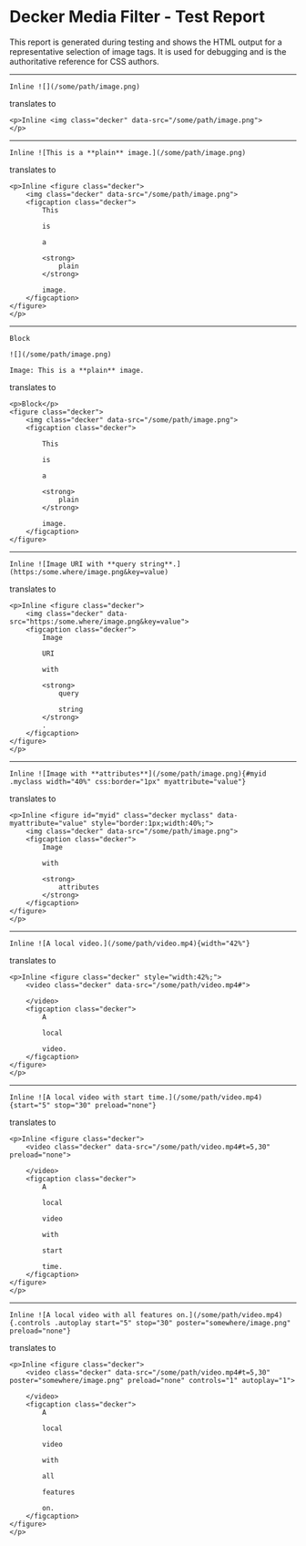 Decker Media Filter - Test Report
=================================

This report is generated during testing and shows the HTML output for a representative selection of image tags. It is used for debugging and is the authoritative reference for CSS authors.

<div>

------------------------------------------------------------------------

``` {.markdown}
Inline ![](/some/path/image.png)
```

translates to

``` {.html}
<p>Inline <img class="decker" data-src="/some/path/image.png">
</p>
```

------------------------------------------------------------------------

``` {.markdown}
Inline ![This is a **plain** image.](/some/path/image.png)
```

translates to

``` {.html}
<p>Inline <figure class="decker">
    <img class="decker" data-src="/some/path/image.png">
    <figcaption class="decker">
        This
         
        is
         
        a
         
        <strong>
            plain
        </strong>
         
        image.
    </figcaption>
</figure>
</p>
```

------------------------------------------------------------------------

``` {.markdown}
Block

![](/some/path/image.png)

Image: This is a **plain** image.
```

translates to

``` {.html}
<p>Block</p>
<figure class="decker">
    <img class="decker" data-src="/some/path/image.png">
    <figcaption class="decker">
         
        This
         
        is
         
        a
         
        <strong>
            plain
        </strong>
         
        image.
    </figcaption>
</figure>
```

------------------------------------------------------------------------

``` {.markdown}
Inline ![Image URI with **query string**.](https:/some.where/image.png&key=value)
```

translates to

``` {.html}
<p>Inline <figure class="decker">
    <img class="decker" data-src="https:/some.where/image.png&key=value">
    <figcaption class="decker">
        Image
         
        URI
         
        with
         
        <strong>
            query
             
            string
        </strong>
        .
    </figcaption>
</figure>
</p>
```

------------------------------------------------------------------------

``` {.markdown}
Inline ![Image with **attributes**](/some/path/image.png){#myid .myclass width="40%" css:border="1px" myattribute="value"}
```

translates to

``` {.html}
<p>Inline <figure id="myid" class="decker myclass" data-myattribute="value" style="border:1px;width:40%;">
    <img class="decker" data-src="/some/path/image.png">
    <figcaption class="decker">
        Image
         
        with
         
        <strong>
            attributes
        </strong>
    </figcaption>
</figure>
</p>
```

------------------------------------------------------------------------

``` {.markdown}
Inline ![A local video.](/some/path/video.mp4){width="42%"}
```

translates to

``` {.html}
<p>Inline <figure class="decker" style="width:42%;">
    <video class="decker" data-src="/some/path/video.mp4#">
        
    </video>
    <figcaption class="decker">
        A
         
        local
         
        video.
    </figcaption>
</figure>
</p>
```

------------------------------------------------------------------------

``` {.markdown}
Inline ![A local video with start time.](/some/path/video.mp4){start="5" stop="30" preload="none"}
```

translates to

``` {.html}
<p>Inline <figure class="decker">
    <video class="decker" data-src="/some/path/video.mp4#t=5,30" preload="none">
        
    </video>
    <figcaption class="decker">
        A
         
        local
         
        video
         
        with
         
        start
         
        time.
    </figcaption>
</figure>
</p>
```

------------------------------------------------------------------------

``` {.markdown}
Inline ![A local video with all features on.](/some/path/video.mp4){.controls .autoplay start="5" stop="30" poster="somewhere/image.png" preload="none"}
```

translates to

``` {.html}
<p>Inline <figure class="decker">
    <video class="decker" data-src="/some/path/video.mp4#t=5,30" poster="somewhere/image.png" preload="none" controls="1" autoplay="1">
        
    </video>
    <figcaption class="decker">
        A
         
        local
         
        video
         
        with
         
        all
         
        features
         
        on.
    </figcaption>
</figure>
</p>
```

</div>

